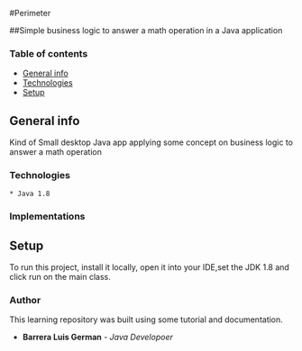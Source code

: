 #Perimeter

##Simple business logic to answer a math operation in a Java application 
<br/>

### Table of contents
* [General info](#general-info)
* [Technologies](#technologies)
* [Setup](#setup)

## General info
Kind of Small desktop Java app applying some concept on business logic to answer a math operation

### Technologies 


````
* Java 1.8
````
### Implementations


## Setup
To run this project, install it locally, open it into your IDE,set the JDK 1.8 and click run on the main class.


### Author
This learning repository was built using some tutorial and documentation.

* **Barrera Luis German**  - *Java Developoer*

